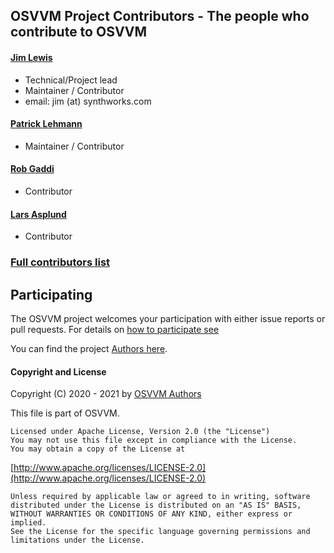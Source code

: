 ## OSVVM Project Contributors - The people who contribute to OSVVM

#### [Jim Lewis](https://opensource.ieee.org/jim)
* Technical/Project lead
* Maintainer / Contributor
* email: jim (at) synthworks.com

#### [Patrick Lehmann](https://opensource.ieee.org/patrick.lehmann)
* Maintainer / Contributor

#### [Rob Gaddi](https://opensource.ieee.org/)
* Contributor

#### [Lars Asplund](https://opensource.ieee.org/)
* Contributor


### [Full contributors list](https://opensource.ieee.org/OSVVM/VerificationIP/-/graphs/master)


## Participating  
The OSVVM project welcomes your participation with either 
issue reports or pull requests.
For details on [how to participate see](https://opensource.ieee.org/osvvm/OsvvmLibraries/-/blob/master/CONTRIBUTING.md)

You can find the project [Authors here](AUTHORS.md).

#### Copyright and License
Copyright (C) 2020 - 2021 by [OSVVM Authors](AUTHORS.md)   

This file is part of OSVVM.

    Licensed under Apache License, Version 2.0 (the "License")
    You may not use this file except in compliance with the License.
    You may obtain a copy of the License at

  [http://www.apache.org/licenses/LICENSE-2.0](http://www.apache.org/licenses/LICENSE-2.0)

    Unless required by applicable law or agreed to in writing, software
    distributed under the License is distributed on an "AS IS" BASIS,
    WITHOUT WARRANTIES OR CONDITIONS OF ANY KIND, either express or implied.
    See the License for the specific language governing permissions and
    limitations under the License.

